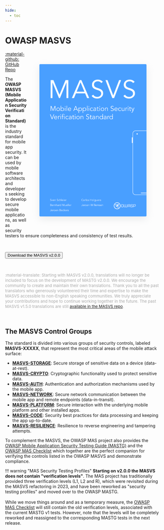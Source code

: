 ```yaml
---
hide:
  - toc
---
```


# OWASP MASVS

<img align="right" style="border-radius: 3px; margin: 3em; box-shadow: rgba(149, 157, 165, 0.2) 0px 8px 24px;" width="350px" src="../assets/masvs_cover.png">

<a href="https://github.com/OWASP/owasp-masvs/">:material-github: GitHub Repo</a>

The **OWASP MASVS (Mobile Application Security Verification Standard)** is the industry standard for mobile app security. It can be used by mobile software architects and developers seeking to develop secure mobile applications, as well as security testers to ensure completeness and consistency of test results.

<br>

<button class="mas-button" onclick="window.location.href='https://github.com/OWASP/owasp-masvs/releases/latest/download/OWASP_MASVS.pdf';"> Download the MASVS v2.0.0</button>

<br>

<span style="color: darkgray; font-size: small"> :material-translate: Starting with MASVS v2.0.0, translations will no longer be included to focus on the development of MASTG v2.0.0. We encourage the community to create and maintain their own translations. Thank you to all the past translators who generously volunteered their time and expertise to make the MASVS accessible to non-English speaking communities. We truly appreciate your contributions and hope to continue working together in the future. The past MASVS v1.5.0 translations are still [available in the MASVS repo](https://github.com/OWASP/owasp-masvs/releases/tag/v1.5.0).</span>

<br>

## The MASVS Control Groups

The standard is divided into various groups of security controls, labeled **MASVS-XXXXX**, that represent the most critical areas of the mobile attack surface:

- [**MASVS-STORAGE**](MASVS/05-MASVS-STORAGE.md): Secure storage of sensitive data on a device (data-at-rest).
- [**MASVS-CRYPTO**](MASVS/06-MASVS-CRYPTO.md): Cryptographic functionality used to protect sensitive data.
- [**MASVS-AUTH**](MASVS/07-MASVS-AUTH.md): Authentication and authorization mechanisms used by the mobile app.
- [**MASVS-NETWORK**](MASVS/08-MASVS-NETWORK.md): Secure network communication between the mobile app and remote endpoints (data-in-transit).
- [**MASVS-PLATFORM**](MASVS/09-MASVS-PLATFORM.md): Secure interaction with the underlying mobile platform and other installed apps.
- [**MASVS-CODE**](MASVS/10-MASVS-CODE.md): Security best practices for data processing and keeping the app up-to-date.
- [**MASVS-RESILIENCE**](MASVS/11-MASVS-RESILIENCE.md): Resilience to reverse engineering and tampering attempts.

To complement the MASVS, the OWASP MAS project also provides the [OWASP Mobile Application Security Testing Guide (MASTG)](/MASTG/) and the [OWASP MAS Checklist](/checklists/) which together are the perfect companion for verifying the controls listed in the OWASP MASVS and demonstrate compliance.

!!! warning "MAS Security Testing Profiles"
    **Starting on v2.0.0 the MASVS does not contain "verification levels"**. The MAS project has traditionally provided three verification levels (L1, L2 and R), which were revisited during the MASVS refactoring in 2023, and have been reworked as "security testing profiles" and moved over to the OWASP MASTG.
    <br><br>
    While we move things around and as a temporary measure, the [OWASP MAS Checklist](/checklists/) will still contain the old verification levels, associated with the current MASTG v1 tests. However, note that the levels will be completely reworked and reassigned to the corresponding MASTG tests in the next release.

<br><br>
